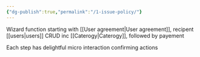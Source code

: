 ```yaml
---
{"dg-publish":true,"permalink":"/1-issue-policy/"}
---
```


Wizard function starting with [[User agreement\|User agreement]], recipent [[users\|users]] CRUD inc [[Caterogy\|Caterogy]], followed by payement

Each step has delightful micro interaction confirming actions
